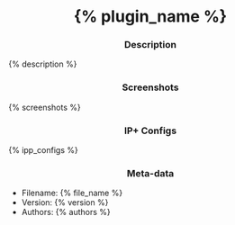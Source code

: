 <h1 align="center">{% plugin_name %}</h1>

<h3 align="center"> Description</h3>

{% description %}

<h3 align="center"> Screenshots</h3>

{% screenshots %}

<h3 align="center"> IP+ Configs</h3>

{% ipp_configs %}

<h3 align="center"> Meta-data</h3>

 - Filename: {% file_name %}
 - Version: {% version %}
 - Authors: {% authors %}
